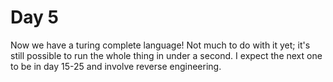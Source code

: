 # Day 5

Now we have a turing complete language! Not much to do with it yet; it's still possible to run the whole thing in under a second. I expect the next one to be in day 15-25 and involve reverse engineering.

